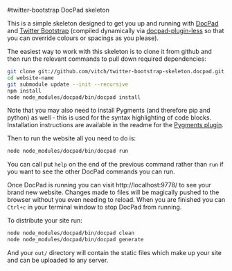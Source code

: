 #twitter-bootstrap DocPad skeleton

This is a simple skeleton designed to get you up and running with [DocPad](https://github.com/bevry/docpad/) and [Twitter Bootstrap](http://twitter.github.com/bootstrap/) (compiled dynamically via [docpad-plugin-less](https://npmjs.org/package/docpad-plugin-less) so that you can override colours or spacings as you please).

The easiest way to work with this skeleton is to clone it from github and then run the relevant commands to pull down required dependencies:

```bash
git clone git://github.com/vitch/twitter-bootstrap-skeleton.docpad.git website-name
cd website-name
git submodule update --init --recursive
npm install
node node_modules/docpad/bin/docpad install
```

Note that you may also need to install Pygments (and therefore pip and python) as well - this is used for the syntax highlighting of code blocks. Installation instructions are available in the readme for the [Pygments plugin](https://github.com/bevry/docpad-extras/tree/master/plugins/pygments/).

Then to run the website all you need to do is:

```bash
node node_modules/docpad/bin/docpad run
```

You can call put `help` on the end of the previous command rather than `run` if you want to see the other DocPad commands you can run. 

Once DocPad is running you can visit http://localhost:9778/ to see your brand new website. Changes made to files will be magically pushed to the browser without you even needing to reload. When you are finished you can `Ctrl+c` in your terminal window to stop DocPad from running.

To distribute your site run:

```bash
node node_modules/docpad/bin/docpad clean
node node_modules/docpad/bin/docpad generate
```

And your `out/` directory will contain the static files which make up your site and can be uploaded to any server.